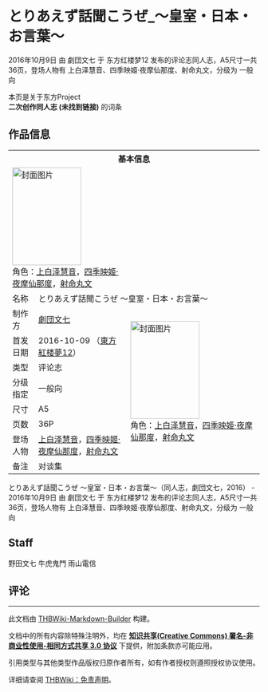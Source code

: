 # とりあえず話聞こうぜ_～皇室・日本・お言葉～

<!-- source html: G:\repos\THBWiki-Markdown-Builder\THBWikiMarkdown\Temp\main\d\d7\ns0%3A%E3%81%A8%E3%82%8A%E3%81%82%E3%81%88%E3%81%9A%E8%A9%B1%E8%81%9E%E3%81%93%E3%81%86%E3%81%9C_%EF%BD%9E%E7%9A%87%E5%AE%A4%E3%83%BB%E6%97%A5%E6%9C%AC%E3%83%BB%E3%81%8A%E8%A8%80%E8%91%89%EF%BD%9E.html -->

2016年10月9日 由 劇団文七 于 东方红楼梦12 发布的评论志同人志，A5尺寸一共36页，登场人物有 上白泽慧音、四季映姬·夜摩仙那度、射命丸文，分级为 一般向

本页是关于东方Project  
 **二次创作同人志 (未找到链接)** 的词条

## 作品信息

<table><tbody><tr><th colspan="3">基本信息</th></tr><tr><td class="cover-artwork-mobile" colspan="2"><a href="./文件-とりあえず話聞こうぜ_～皇室・日本・お言葉～封面.jpg.md" class="image" title="封面图片"><img alt="封面图片" src="https://upload.thwiki.cc/thumb/3/37/%E3%81%A8%E3%82%8A%E3%81%82%E3%81%88%E3%81%9A%E8%A9%B1%E8%81%9E%E3%81%93%E3%81%86%E3%81%9C_%EF%BD%9E%E7%9A%87%E5%AE%A4%E3%83%BB%E6%97%A5%E6%9C%AC%E3%83%BB%E3%81%8A%E8%A8%80%E8%91%89%EF%BD%9E%E5%B0%81%E9%9D%A2.jpg/138px-%E3%81%A8%E3%82%8A%E3%81%82%E3%81%88%E3%81%9A%E8%A9%B1%E8%81%9E%E3%81%93%E3%81%86%E3%81%9C_%EF%BD%9E%E7%9A%87%E5%AE%A4%E3%83%BB%E6%97%A5%E6%9C%AC%E3%83%BB%E3%81%8A%E8%A8%80%E8%91%89%EF%BD%9E%E5%B0%81%E9%9D%A2.jpg" decoding="async" loading="lazy" width="138" height="196" srcset="https://upload.thwiki.cc/thumb/3/37/%E3%81%A8%E3%82%8A%E3%81%82%E3%81%88%E3%81%9A%E8%A9%B1%E8%81%9E%E3%81%93%E3%81%86%E3%81%9C_%EF%BD%9E%E7%9A%87%E5%AE%A4%E3%83%BB%E6%97%A5%E6%9C%AC%E3%83%BB%E3%81%8A%E8%A8%80%E8%91%89%EF%BD%9E%E5%B0%81%E9%9D%A2.jpg/207px-%E3%81%A8%E3%82%8A%E3%81%82%E3%81%88%E3%81%9A%E8%A9%B1%E8%81%9E%E3%81%93%E3%81%86%E3%81%9C_%EF%BD%9E%E7%9A%87%E5%AE%A4%E3%83%BB%E6%97%A5%E6%9C%AC%E3%83%BB%E3%81%8A%E8%A8%80%E8%91%89%EF%BD%9E%E5%B0%81%E9%9D%A2.jpg 1.5x, https://upload.thwiki.cc/thumb/3/37/%E3%81%A8%E3%82%8A%E3%81%82%E3%81%88%E3%81%9A%E8%A9%B1%E8%81%9E%E3%81%93%E3%81%86%E3%81%9C_%EF%BD%9E%E7%9A%87%E5%AE%A4%E3%83%BB%E6%97%A5%E6%9C%AC%E3%83%BB%E3%81%8A%E8%A8%80%E8%91%89%EF%BD%9E%E5%B0%81%E9%9D%A2.jpg/275px-%E3%81%A8%E3%82%8A%E3%81%82%E3%81%88%E3%81%9A%E8%A9%B1%E8%81%9E%E3%81%93%E3%81%86%E3%81%9C_%EF%BD%9E%E7%9A%87%E5%AE%A4%E3%83%BB%E6%97%A5%E6%9C%AC%E3%83%BB%E3%81%8A%E8%A8%80%E8%91%89%EF%BD%9E%E5%B0%81%E9%9D%A2.jpg 2x" data-file-width="360" data-file-height="512"></a><div class="cover-char">角色：<a href="./上白泽慧音.md" title="上白泽慧音">上白泽慧音</a>，<a href="./四季映姬·夜摩仙那度.md" title="四季映姬·夜摩仙那度">四季映姬·夜摩仙那度</a>，<a href="./射命丸文.md" title="射命丸文">射命丸文</a></div></td>
</tr><tr><td class="label">名称</td><td colspan="2"> とりあえず話聞こうぜ ～皇室・日本・お言葉～ </td></tr><tr><td class="label">制作方</td><td><a href="./劇団文七.md" title="劇団文七">劇団文七</a></td><td class="cover-artwork" rowspan="7" style="min-width:196px;"><a href="./文件-とりあえず話聞こうぜ_～皇室・日本・お言葉～封面.jpg.md" class="image" title="封面图片"><img alt="封面图片" src="https://upload.thwiki.cc/thumb/3/37/%E3%81%A8%E3%82%8A%E3%81%82%E3%81%88%E3%81%9A%E8%A9%B1%E8%81%9E%E3%81%93%E3%81%86%E3%81%9C_%EF%BD%9E%E7%9A%87%E5%AE%A4%E3%83%BB%E6%97%A5%E6%9C%AC%E3%83%BB%E3%81%8A%E8%A8%80%E8%91%89%EF%BD%9E%E5%B0%81%E9%9D%A2.jpg/138px-%E3%81%A8%E3%82%8A%E3%81%82%E3%81%88%E3%81%9A%E8%A9%B1%E8%81%9E%E3%81%93%E3%81%86%E3%81%9C_%EF%BD%9E%E7%9A%87%E5%AE%A4%E3%83%BB%E6%97%A5%E6%9C%AC%E3%83%BB%E3%81%8A%E8%A8%80%E8%91%89%EF%BD%9E%E5%B0%81%E9%9D%A2.jpg" decoding="async" loading="lazy" width="138" height="196" srcset="https://upload.thwiki.cc/thumb/3/37/%E3%81%A8%E3%82%8A%E3%81%82%E3%81%88%E3%81%9A%E8%A9%B1%E8%81%9E%E3%81%93%E3%81%86%E3%81%9C_%EF%BD%9E%E7%9A%87%E5%AE%A4%E3%83%BB%E6%97%A5%E6%9C%AC%E3%83%BB%E3%81%8A%E8%A8%80%E8%91%89%EF%BD%9E%E5%B0%81%E9%9D%A2.jpg/207px-%E3%81%A8%E3%82%8A%E3%81%82%E3%81%88%E3%81%9A%E8%A9%B1%E8%81%9E%E3%81%93%E3%81%86%E3%81%9C_%EF%BD%9E%E7%9A%87%E5%AE%A4%E3%83%BB%E6%97%A5%E6%9C%AC%E3%83%BB%E3%81%8A%E8%A8%80%E8%91%89%EF%BD%9E%E5%B0%81%E9%9D%A2.jpg 1.5x, https://upload.thwiki.cc/thumb/3/37/%E3%81%A8%E3%82%8A%E3%81%82%E3%81%88%E3%81%9A%E8%A9%B1%E8%81%9E%E3%81%93%E3%81%86%E3%81%9C_%EF%BD%9E%E7%9A%87%E5%AE%A4%E3%83%BB%E6%97%A5%E6%9C%AC%E3%83%BB%E3%81%8A%E8%A8%80%E8%91%89%EF%BD%9E%E5%B0%81%E9%9D%A2.jpg/275px-%E3%81%A8%E3%82%8A%E3%81%82%E3%81%88%E3%81%9A%E8%A9%B1%E8%81%9E%E3%81%93%E3%81%86%E3%81%9C_%EF%BD%9E%E7%9A%87%E5%AE%A4%E3%83%BB%E6%97%A5%E6%9C%AC%E3%83%BB%E3%81%8A%E8%A8%80%E8%91%89%EF%BD%9E%E5%B0%81%E9%9D%A2.jpg 2x" data-file-width="360" data-file-height="512"></a><div class="cover-char">角色：<a href="./上白泽慧音.md" title="上白泽慧音">上白泽慧音</a>，<a href="./四季映姬·夜摩仙那度.md" title="四季映姬·夜摩仙那度">四季映姬·夜摩仙那度</a>，<a href="./射命丸文.md" title="射命丸文">射命丸文</a></div></td>
</tr><tr><td class="label">首发日期</td><td>2016-10-09&#160;（<a href="/展会作品列表?e=%E4%B8%9C%E6%96%B9%E7%BA%A2%E6%A5%BC%E6%A2%A6%2312">東方紅楼夢12</a>）</td></tr><tr><td class="label">类型</td><td>评论志</td></tr><tr><td class="label">分级指定</td><td>一般向</td></tr><tr><td class="label">尺寸</td><td>A5</td></tr><tr><td class="label">页数</td><td>36P</td></tr><tr><td class="label">登场人物</td><td><a href="./上白泽慧音.md" title="上白泽慧音">上白泽慧音</a>，<a href="./四季映姬·夜摩仙那度.md" title="四季映姬·夜摩仙那度">四季映姬·夜摩仙那度</a>，<a href="./射命丸文.md" title="射命丸文">射命丸文</a></td></tr><tr><td class="label">备注</td><td colspan="2">对谈集</td></tr></tbody></table>

とりあえず話聞こうぜ ～皇室・日本・お言葉～（同人志，劇団文七，2016） - 2016年10月9日 由 劇団文七 于 东方红楼梦12 发布的评论志同人志，A5尺寸一共36页，登场人物有 上白泽慧音、四季映姬·夜摩仙那度、射命丸文，分级为 一般向

## Staff
  
野田文七
牛虎鬼門
雨山電信
  


## 评论




---

此文档由 [THBWiki-Markdown-Builder](https://github.com/Delsin-Yu/THBWiki-Markdown-Builder) 构建。

文档中的所有内容除特殊注明外，均在 [**知识共享(Creative Commons) 署名-非商业性使用-相同方式共享 3.0 协议**](https://creativecommons.org/licenses/by-sa/3.0/deed.zh-hans) 下提供，附加条款亦可能应用。

引用类型与其他类型作品版权归原作者所有，如有作者授权则遵照授权协议使用。

详细请查阅 [THBWiki：免责声明](https://thbwiki.cc/THBWiki:%E5%85%8D%E8%B4%A3%E5%A3%B0%E6%98%8E)。

